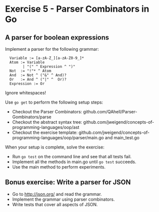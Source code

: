 # Exercise 5 - Parser Combinators in Go

## A parser for boolean expressions

Implement a parser for the following grammar:
```
  Variable := [a-zA-Z_][a-zA-Z0-9_]*
  Atom := Variable
        | "(" ^ Expression ^ ")"
  Not  := "!"* ^ Atom
  And  := Not ^ ("&" ^ And)?
  Or   := And ^ ("|" ^  Or)?
  Expression := Or
```
Ignore whitespaces!

Use `go get` to perform the following setup steps:
- Checkout the Parser Combinators: github.com/QAhell/Parser-Gombinators/parse
- Checkout the abstract syntax tree: github.com/jweigend/concepts-of-programming-languages/oop/ast
- Checkout the exercise template: github.com/jweigend/concepts-of-programming-languages/oop/parser/main.go and main_test.go

When your setup is complete, solve the exercise:
- Run `go test` on the command line and see that all tests fail.
- Implement all the methods in main.go until `go test` succeeds.
- Use the main method to perform experiments.

## Bonus exercise: Write a parser for JSON

- Go to http://json.org/ and read the grammar.
- Implement the grammar using parser combinators.
- Write tests that cover all aspects of JSON.


